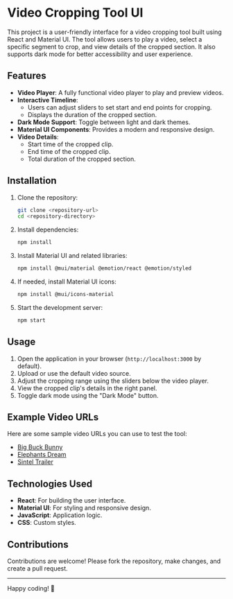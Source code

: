 # Video Cropping Tool UI

This project is a user-friendly interface for a video cropping tool built using React and Material UI. The tool allows users to play a video, select a specific segment to crop, and view details of the cropped section. It also supports dark mode for better accessibility and user experience.

## Features

- **Video Player**: A fully functional video player to play and preview videos.
- **Interactive Timeline**:
  - Users can adjust sliders to set start and end points for cropping.
  - Displays the duration of the cropped section.
- **Dark Mode Support**: Toggle between light and dark themes.
- **Material UI Components**: Provides a modern and responsive design.
- **Video Details**:
  - Start time of the cropped clip.
  - End time of the cropped clip.
  - Total duration of the cropped section.

## Installation

1. Clone the repository:
   ```bash
   git clone <repository-url>
   cd <repository-directory>
   ```

2. Install dependencies:
   ```bash
   npm install
   ```

3. Install Material UI and related libraries:
   ```bash
   npm install @mui/material @emotion/react @emotion/styled
   ```

4. If needed, install Material UI icons:
   ```bash
   npm install @mui/icons-material
   ```

5. Start the development server:
   ```bash
   npm start
   ```

## Usage

1. Open the application in your browser (`http://localhost:3000` by default).
2. Upload or use the default video source.
3. Adjust the cropping range using the sliders below the video player.
4. View the cropped clip's details in the right panel.
5. Toggle dark mode using the "Dark Mode" button.

## Example Video URLs

Here are some sample video URLs you can use to test the tool:

- [Big Buck Bunny](https://commondatastorage.googleapis.com/gtv-videos-bucket/sample/BigBuckBunny.mp4)
- [Elephants Dream](https://commondatastorage.googleapis.com/gtv-videos-bucket/sample/ElephantsDream.mp4)
- [Sintel Trailer](https://commondatastorage.googleapis.com/gtv-videos-bucket/sample/Sintel.mp4)


## Technologies Used

- **React**: For building the user interface.
- **Material UI**: For styling and responsive design.
- **JavaScript**: Application logic.
- **CSS**: Custom styles.

## Contributions

Contributions are welcome! Please fork the repository, make changes, and create a pull request.

---

Happy coding! 🚀

